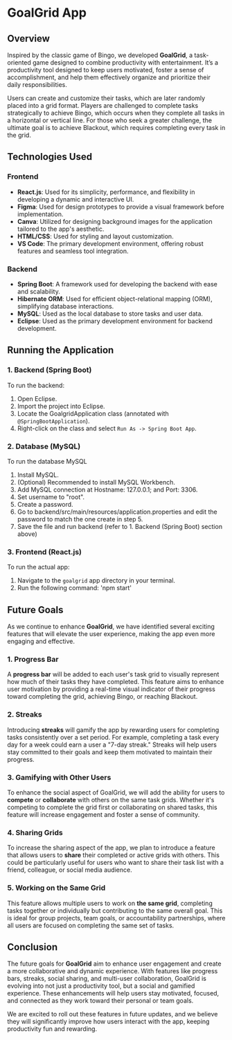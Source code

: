 # GoalGrid App

## Overview

Inspired by the classic game of Bingo, we developed **GoalGrid**, a task-oriented game designed to combine productivity with entertainment. It’s a productivity tool designed to keep users motivated, foster a sense of accomplishment, and help them effectively organize and prioritize their daily responsibilities.

Users can create and customize their tasks, which are later randomly placed into a grid format. Players are challenged to complete tasks strategically to achieve Bingo, which occurs when they complete all tasks in a horizontal or vertical line. For those who seek a greater challenge, the ultimate goal is to achieve Blackout, which requires completing every task in the grid.

## Technologies Used

### Frontend

- **React.js**: Used for its simplicity, performance, and flexibility in developing a dynamic and interactive UI.
- **Figma**: Used for design prototypes to provide a visual framework before implementation.
- **Canva**: Utilized for designing background images for the application tailored to the app's aesthetic.
- **HTML/CSS**: Used for styling and layout customization.
- **VS Code**: The primary development environment, offering robust features and seamless tool integration.

### Backend

- **Spring Boot**: A framework used for developing the backend with ease and scalability.
- **Hibernate ORM**: Used for efficient object-relational mapping (ORM), simplifying database interactions.
- **MySQL**: Used as the local database to store tasks and user data.
- **Eclipse**: Used as the primary development environment for backend development.

## Running the Application

### 1. Backend (Spring Boot)

To run the backend:

1. Open Eclipse.
2. Import the project into Eclipse.
3. Locate the GoalgridApplication class (annotated with `@SpringBootApplication`).
4. Right-click on the class and select `Run As -> Spring Boot App`.

### 2. Database (MySQL)
To run the database MySQL
1. Install MySQL.
2. (Optional) Recommended to install MySQL Workbench.
3. Add MySQL connection at Hostname: 127.0.0.1; and Port: 3306.
4. Set username to "root".
5. Create a password.
6. Go to backend/src/main/resources/application.properties and edit the password to match the one create in step 5.
7. Save the file and run backend (refer to 1. Backend (Spring Boot) section above)


### 3. Frontend (React.js)

To run the actual app:

1. Navigate to the `goalgrid` app directory in your terminal.
2. Run the following command: 'npm start'

## Future Goals

As we continue to enhance **GoalGrid**, we have identified several exciting features that will elevate the user experience, making the app even more engaging and effective.

### 1. **Progress Bar**

A **progress bar** will be added to each user's task grid to visually represent how much of their tasks they have completed. This feature aims to enhance user motivation by providing a real-time visual indicator of their progress toward completing the grid, achieving Bingo, or reaching Blackout.


### 2. **Streaks**

Introducing **streaks** will gamify the app by rewarding users for completing tasks consistently over a set period. For example, completing a task every day for a week could earn a user a "7-day streak." Streaks will help users stay committed to their goals and keep them motivated to maintain their progress.



### 3. **Gamifying with Other Users**

To enhance the social aspect of GoalGrid, we will add the ability for users to **compete** or **collaborate** with others on the same task grids. Whether it's competing to complete the grid first or collaborating on shared tasks, this feature will increase engagement and foster a sense of community.


### 4. **Sharing Grids**

To increase the sharing aspect of the app, we plan to introduce a feature that allows users to **share** their completed or active grids with others. This could be particularly useful for users who want to share their task list with a friend, colleague, or social media audience.

### 5. **Working on the Same Grid**

This feature allows multiple users to work on **the same grid**, completing tasks together or individually but contributing to the same overall goal. This is ideal for group projects, team goals, or accountability partnerships, where all users are focused on completing the same set of tasks.

## Conclusion

The future goals for **GoalGrid** aim to enhance user engagement and create a more collaborative and dynamic experience. With features like progress bars, streaks, social sharing, and multi-user collaboration, GoalGrid is evolving into not just a productivity tool, but a social and gamified experience. These enhancements will help users stay motivated, focused, and connected as they work toward their personal or team goals.

We are excited to roll out these features in future updates, and we believe they will significantly improve how users interact with the app, keeping productivity fun and rewarding.
